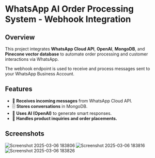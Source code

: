 # WhatsApp AI Order Processing System - Webhook Integration

## Overview

This project integrates **WhatsApp Cloud API**, **OpenAI**, **MongoDB**, and **Pinecone vector database** to automate order processing and customer interactions via WhatsApp.

The webhook endpoint is used to receive and process messages sent to your WhatsApp Business Account.

## Features

- 📩 **Receives incoming messages** from WhatsApp Cloud API.
- 🗄️ **Stores conversations** in MongoDB.
- 🤖 **Uses AI (OpenAI)** to generate smart responses.
- 🛒 **Handles product inquiries and order placements.**


## Screenshots

![Screenshot 2025-03-06 183806](https://github.com/user-attachments/assets/ffa16501-0470-4e76-8c93-372708c51e0f)
![Screenshot 2025-03-06 183816](https://github.com/user-attachments/assets/5b9eb492-3e4d-4344-9e39-1f3ff9ce92e8)
![Screenshot 2025-03-06 183826](https://github.com/user-attachments/assets/1e04b536-5dd2-486a-a7c8-5c35eee40bf9)
